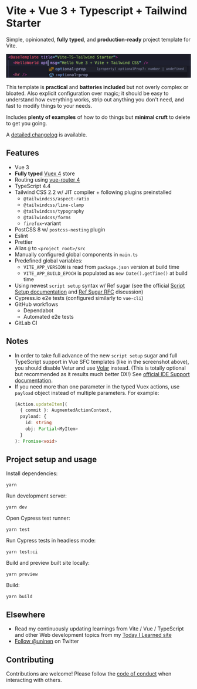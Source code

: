 # Vite + Vue 3 + Typescript + Tailwind Starter

Simple, opinionated, **fully typed**, and **production-ready** project template for Vite.

![Editor screenshot](src/assets/editor_screenshot.png)

This template is **practical** and **batteries included** but not overly complex or bloated. Also explicit configuration over magic; it should be easy to understand how everything works, strip out anything you don't need, and fast to modify things to your needs.

Includes **plenty of examples** of how to do things but **minimal cruft** to delete to get you going.

A [detailed changelog](./CHANGES.md) is available.

## Features

- Vue 3
- **Fully typed** [Vuex 4](https://next.vuex.vuejs.org/) store
- Routing using [vue-router 4](https://next.router.vuejs.org/)
- TypeScript 4.4
- Tailwind CSS 2.2 w/ JIT compiler + following plugins preinstalled
  - `@tailwindcss/aspect-ratio`
  - `@tailwindcss/line-clamp`
  - `@tailwindcss/typography`
  - `@tailwindcss/forms`
  - `firefox`-variant
- PostCSS 8 w/ `postcss-nesting` plugin
- Eslint
- Prettier
- Alias `@` to `<project_root>/src`
- Manually configured global components in `main.ts`
- Predefined global variables:
  - `VITE_APP_VERSION` is read from `package.json` version at build time
  - `VITE_APP_BUILD_EPOCH` is populated as `new Date().getTime()` at build time
- Using newest `script setup` syntax w/ Ref sugar (see the official [Script Setup documentation](https://v3.vuejs.org/api/sfc-script-setup.html) and [Ref Sugar RFC](https://github.com/vuejs/rfcs/discussions/369) discussion)
- Cypress.io e2e tests (configured similarly to `vue-cli`)
- GitHub workflows
  - Dependabot
  - Automated e2e tests
- GitLab CI
 
## Notes


- In order to take full advance of the new `script setup` sugar and full TypeScript support in Vue SFC templates (like in the screenshot above), you should disable Vetur and use [Volar](https://github.com/johnsoncodehk/volar) instead. (This is totally optional but recommended as it results much better DX!) See [official IDE Support documentation](https://v3.vuejs.org/api/sfc-tooling.html#ide-support).
- If you need more than one parameter in the typed Vuex actions, use `payload` object instead of multiple parameters. For example: 
  ```typescript
  [Action.updateItem](
    { commit }: AugmentedActionContext,
    payload: {
      id: string
      obj: Partial<MyItem>
    }
  ): Promise<void>
  ```

## Project setup and usage

Install dependencies:

```
yarn
```

Run development server:

```
yarn dev
```

Open Cypress test runner:

```
yarn test
```

Run Cypress tests in headless mode:

```
yarn test:ci
```

Build and preview built site locally:

```
yarn preview
```

Build:

```
yarn build
```

## Elsewhere

- Read my continuously updating learnings from Vite / Vue / TypeScript and other Web development topics from my [Today I Learned site](https://til.unessa.net/)
- [Follow @uninen](https://twitter.com/uninen) on Twitter

## Contributing

Contributions are welcome! Please follow the [code of conduct](https://www.contributor-covenant.org/version/2/0/code_of_conduct/) when interacting with others.